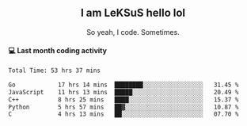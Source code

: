 <h2 align="center">I am LeKSuS hello lol</h2>
<p align="center">So yeah, I code. Sometimes.</p>

#### :computer: Last month coding activity
<!--START_SECTION:waka-->

```txt
Total Time: 53 hrs 37 mins

Go            17 hrs 14 mins  ████████░░░░░░░░░░░░░░░░░   31.45 %
JavaScript    11 hrs 13 mins  █████░░░░░░░░░░░░░░░░░░░░   20.49 %
C++           8 hrs 25 mins   ████░░░░░░░░░░░░░░░░░░░░░   15.37 %
Python        5 hrs 57 mins   ██▓░░░░░░░░░░░░░░░░░░░░░░   10.87 %
C             4 hrs 13 mins   ██░░░░░░░░░░░░░░░░░░░░░░░   07.70 %
```

<!--END_SECTION:waka-->
